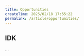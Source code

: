 ```yaml
---
title: Opportunities
createTime: 2025/02/18 17:55:22
permalink: /article/opportunities/
---
```



## IDK


...